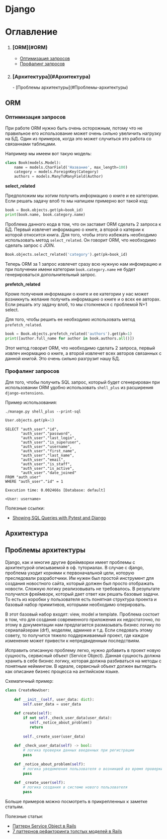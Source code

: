 Django
======

# Оглавление

1. <h3>[ORM](#ORM)</h3>

    - [Оптимизация запросов](#Оптимизация-запросов)
    - [Профалинг запросов](#Профалинг-запросов)

2. <h3>[Архитектура](#Архитектура)</h3>
    - [Проблемы архитектуры](#Проблемы-архитектуры)



<a name='ORM'></a>
## ORM

<a name='Оптимизация-запросов'></a>
### Оптимизация запросов

При работе ORM нужно быть очень осторожным, потому что не правильное его 
использование может очень сильно увеличить нагрузку на БД. Один из примеров,
когда это может случиться это работа со связаннами таблицами.

Например мы имеем вот такую модель:

```python
class Book(models.Model):
    name = models.CharField('Название', max_length=100)
    category = models.ForeignKey(Category)
    authors = models.ManyToManyField(Author)
```

**select_related**

Предположим мы хотим получить информацию о книге и ее категории. Если решать 
задачу влоб то мы напишем примерно вот такой код:

```python
book = Book.objects.get(pk=book_id)
print(book.name, book.category.name)
```

Проблема данного кода в том, что он заставит ORM сделать 2 запроса к БД. Первый
извлечет информацию о книге, а второй о катерии к которой относится книга.
Для того, чтобы этого избежать необходимо использовать метод `select_related`.
Он говорит ORM, что необходимо сделать запрос с JOIN.

```python
Book.objects.select_related('category').get(pk=book_id)
```

Теперь ORM за 1 запрос извлечет сразу всю нужную нам инфомрацию и при получении
имени категории `book.category.name` не будет генерироваться допольнительный 
запрос.

**prefetch_related**

Кроме получения информации о книге и ее категории у нас может возникнуть 
желание получить информацию о книге и о всех ее авторах. Если решать эту задачу
влоб, то мы столкнемся с проблемой N+1 select.

Для того, чтобы решить ее необходимо использовать метод `prefetch_related`.

```python
book = Book.objects.prefetch_related('authors').get(pk=1)
print([author.full_name for author in book.authors.all()])
```

Этот метод говорит ORM, что необходимо сделать 2 запроса, первый извлеч 
инормацию о книге, а второй извлечет всех авторов связанных с данной книгой.
Это очень сильно разгрузит нашу БД.


<a name='Профалинг-запросов'></a>
### Профалинг запросов

Для того, чтобы получить SQL запрос, который будет сгенерирован при 
использовании ORM удобно использовать `shell_plus` из расширения 
`django-extensions`.

Пример использования:

```
./manage.py shell_plus --print-sql
``` 

```python
User.objects.get(pk=1)
```

```
SELECT "auth_user"."id",
       "auth_user"."password",
       "auth_user"."last_login",
       "auth_user"."is_superuser",
       "auth_user"."username",
       "auth_user"."first_name",
       "auth_user"."last_name",
       "auth_user"."email",
       "auth_user"."is_staff",
       "auth_user"."is_active",
       "auth_user"."date_joined"
FROM "auth_user"
WHERE "auth_user"."id" = 1

Execution time: 0.002466s [Database: default]

<User: username>
```

Полезные ссылки:

- [Showing SQL Queries with Pytest and Django](https://blog.ploetzli.ch/2019/showing-sql-queries-with-pytest-and-django/)



<a name='Архитектура'></a>
## Архитектура


<a name='Проблемы-архитектуры'></a>
## Проблемы архитектуры

Django, как и многие другие фреймворки имеет проблемы с архитектурой описываемой в оф. туториалах.
В случае с django, проблема уходит корнями к первоначальной цели, которую преследовали разработчики. Им нужен был 
простой инструмент для создания новостного сайта, который должен был просто отображать новости. Сложную логику 
реализовывать не требовалось. В результате получился фреймворк, который дает ответ как решать базовые задачи. То есть
из коробки у пользователя есть понятная структура проекта и базовый набор примитивов, которыми необходимо оперировать.

В этот базовый набор входят: view, model и template. Проблема состоит в том, что для создания современного 
приложения их недостаточно, по этому в документации нам предлагается размазывать бизнес логику по сериалайзерам (drf), 
моделям, админке и т.д. Если следовать этому совету, то получится тяжело поддерживаемый проект, где каждое изменение 
может привести к непредвиденным последствиям.

Исправить описанную проблему легко, нужно добавить в проект новую сущность, сервисный объект (Service Object).
Данная сущность должна хранить в себе бизнес логику, которая должна разбиваться на методы с понятным неймингом. 
В идеале, сервисный объект должен выглядеть как описание бизнес процесса на английском языке. 

Схематичный пример:

```python
class CreateNewUser:
   
    def __init__(self, user_data: dict):
        self.user_data = user_data
      
    def create(self):
        if not self._check_user_data(user_data):
           self._notice_about_problem()
           return
        
        self._create_user(user_data)
    
    def _check_user_data(self) -> bool:
        # логика проверки данных введенных при регистрации
        pass
    
    def _notice_about_problem(self):
        # логика уведомления пользователя о возникшей во время проверки проблеме
        pass
    
    def _create_user(self):
        # логика создания в системе нового пользователя
        pass
```

Больше примеров можно посмотреть в прикрепленных к заметке статьям.

Полезные статьи:

- [Паттерн Service Object в Rails](https://4ybakut2004.medium.com/паттерн-service-object-в-rails-11bd26a2efaf)
- [7 паттернов рефакторинга толстых моделей в Rails](https://habr.com/ru/post/158011/)
